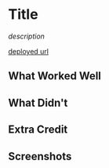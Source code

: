 # Title

*description*

[deployed url](http://url-if-deployed-here)

## What Worked Well

## What Didn't

## Extra Credit

## Screenshots
